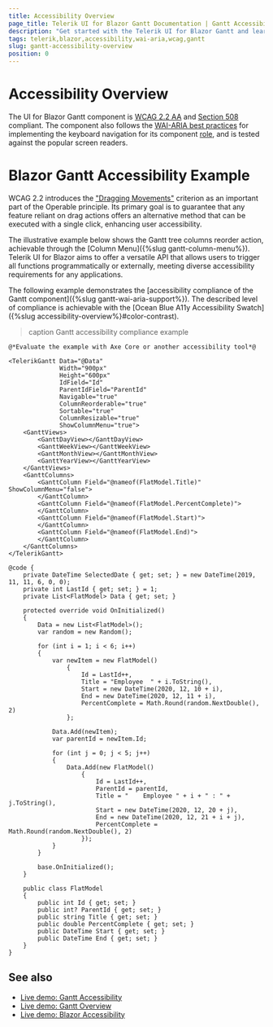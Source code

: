 ```yaml
---
title: Accessibility Overview
page_title: Telerik UI for Blazor Gantt Documentation | Gantt Accessibility Overview
description: "Get started with the Telerik UI for Blazor Gantt and learn about its accessibility support for WAI-ARIA, Section 508, and WCAG 2.2."
tags: telerik,blazor,accessibility,wai-aria,wcag,gantt
slug: gantt-accessibility-overview
position: 0
---
```


# Accessibility Overview

The UI for Blazor Gantt component is <a href="https://www.w3.org/TR/WCAG22" target="_blank">WCAG 2.2 AA</a> and <a href="https://www.section508.gov" target="_blank">Section 508</a> compliant. The component also follows the <a href="https://www.w3.org/WAI/ARIA/apg/" target="_blank">WAI-ARIA best practices</a> for implementing the keyboard navigation for its component <a href="https://www.w3.org/TR/wai-aria/#roles" target="_blank">role</a>, and is tested against the popular screen readers.

# Blazor Gantt Accessibility Example

WCAG 2.2 introduces the <a href="https://www.w3.org/WAI/WCAG22/Understanding/dragging-movements" target="_blank">"Dragging Movements"</a> criterion as an important part of the Operable principle. Its primary goal is to guarantee that any feature reliant on drag actions offers an alternative method that can be executed with a single click, enhancing user accessibility.

The illustrative example below shows the Gantt tree columns reorder action, achievable through the [Column Menu]({%slug gantt-column-menu%}). Telerik UI for Blazor aims to offer a versatile API that allows users to trigger all functions programmatically or externally, meeting diverse accessibility requirements for any applications.

The following example demonstrates the [accessibility compliance of the Gantt component]({%slug gantt-wai-aria-support%}). The described level of compliance is achievable with the [Ocean Blue A11y Accessibility Swatch]({%slug accessibility-overview%}#color-contrast).

>caption Gantt accessibility compliance example

````RAZOR
@*Evaluate the example with Axe Core or another accessibility tool*@

<TelerikGantt Data="@Data"
              Width="900px"
              Height="600px"
              IdField="Id"
              ParentIdField="ParentId"
              Navigable="true"
              ColumnReorderable="true"
              Sortable="true"
              ColumnResizable="true"
              ShowColumnMenu="true">
    <GanttViews>
        <GanttDayView></GanttDayView>
        <GanttWeekView></GanttWeekView>
        <GanttMonthView></GanttMonthView>
        <GanttYearView></GanttYearView>
    </GanttViews>
    <GanttColumns>
        <GanttColumn Field="@nameof(FlatModel.Title)" ShowColumnMenu="false">
        </GanttColumn>
        <GanttColumn Field="@nameof(FlatModel.PercentComplete)">
        </GanttColumn>
        <GanttColumn Field="@nameof(FlatModel.Start)">
        </GanttColumn>
        <GanttColumn Field="@nameof(FlatModel.End)">
        </GanttColumn>
    </GanttColumns>
</TelerikGantt>

@code {
    private DateTime SelectedDate { get; set; } = new DateTime(2019, 11, 11, 6, 0, 0);
    private int LastId { get; set; } = 1;
    private List<FlatModel> Data { get; set; }

    protected override void OnInitialized()
    {
        Data = new List<FlatModel>();
        var random = new Random();

        for (int i = 1; i < 6; i++)
        {
            var newItem = new FlatModel()
                {
                    Id = LastId++,
                    Title = "Employee  " + i.ToString(),
                    Start = new DateTime(2020, 12, 10 + i),
                    End = new DateTime(2020, 12, 11 + i),
                    PercentComplete = Math.Round(random.NextDouble(), 2)
                };

            Data.Add(newItem);
            var parentId = newItem.Id;

            for (int j = 0; j < 5; j++)
            {
                Data.Add(new FlatModel()
                    {
                        Id = LastId++,
                        ParentId = parentId,
                        Title = "    Employee " + i + " : " + j.ToString(),
                        Start = new DateTime(2020, 12, 20 + j),
                        End = new DateTime(2020, 12, 21 + i + j),
                        PercentComplete = Math.Round(random.NextDouble(), 2)
                    });
            }
        }

        base.OnInitialized();
    }

    public class FlatModel
    {
        public int Id { get; set; }
        public int? ParentId { get; set; }
        public string Title { get; set; }
        public double PercentComplete { get; set; }
        public DateTime Start { get; set; }
        public DateTime End { get; set; }
    }
}
````

## See also
 * [Live demo: Gantt Accessibility](https://demos.telerik.com/blazor-ui/gantt/keyboard-navigation)
 * [Live demo: Gantt Overview](https://demos.telerik.com/blazor-ui/gantt/overview)
 * [Live demo: Blazor Accessibility](https://docs.telerik.com/blazor-ui/accessibility/overview)